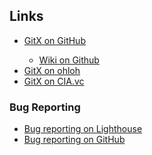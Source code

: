 <h2>
	Links
</h2>

<ul>
	<li><a href="">GitX on GitHub</li>
		<ul>
			<li><a href="">Wiki on Github</a></li>
		</ul>
	<li><a href="">GitX on ohloh</a></li>
	<li><a href="">GitX on CIA.vc</a></li>
</ul>
<h3>Bug Reporting</h3>
<ul>
	<li><a href="">Bug reporting on Lighthouse</a></li>
	<li><a href="">Bug reporting on GitHub</a></li>
</ul>
